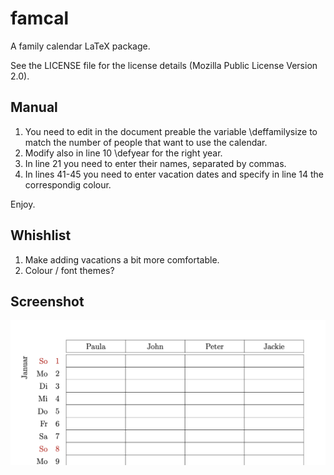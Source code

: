 # famcal
A family calendar LaTeX package.

See the LICENSE file for the license details (Mozilla Public License Version 2.0).

## Manual

1. You need to edit in the document preable the variable \deffamilysize to match the number of people that want to use the calendar. 
2. Modify also in line 10 \defyear for the right year.
2. In line 21 you need to enter their names, separated by commas.
3. In lines 41-45 you need to enter vacation dates and specify in line 14 the correspondig colour.

Enjoy.


## Whishlist

1. Make adding vacations a bit more comfortable.
2. Colour / font themes?

## Screenshot
![Screenshot of the produced pdf](screenshot.png "Screenshot")